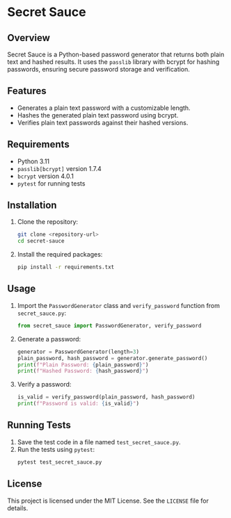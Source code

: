 # Secret Sauce

## Overview

Secret Sauce is a Python-based password generator that returns both plain text and hashed results. It uses the `passlib`
library with bcrypt for hashing passwords, ensuring secure password storage and verification.

## Features

- Generates a plain text password with a customizable length.
- Hashes the generated plain text password using bcrypt.
- Verifies plain text passwords against their hashed versions.

## Requirements

- Python 3.11
- `passlib[bcrypt]` version 1.7.4
- `bcrypt` version 4.0.1
- `pytest` for running tests

## Installation

1. Clone the repository:
    ```sh
    git clone <repository-url>
    cd secret-sauce
    ```

2. Install the required packages:
    ```sh
    pip install -r requirements.txt
    ```

## Usage

1. Import the `PasswordGenerator` class and `verify_password` function from `secret_sauce.py`:
    ```python
    from secret_sauce import PasswordGenerator, verify_password
    ```

2. Generate a password:
    ```python
    generator = PasswordGenerator(length=3)
    plain_password, hash_password = generator.generate_password()
    print(f"Plain Password: {plain_password}")
    print(f"Hashed Password: {hash_password}")
    ```

3. Verify a password:
    ```python
    is_valid = verify_password(plain_password, hash_password)
    print(f"Password is valid: {is_valid}")
    ```

## Running Tests

1. Save the test code in a file named `test_secret_sauce.py`.
2. Run the tests using `pytest`:
    ```sh
    pytest test_secret_sauce.py
    ```

## License

This project is licensed under the MIT License. See the `LICENSE` file for details.